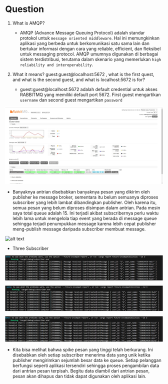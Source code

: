 # Question

1. What is AMQP?
    - AMQP (Advance Message Queuing Protocol) adalah standar protokol untuk `message oriented middleware`. Hal ini memungkinkan aplikasi yang berbeda untuk berkomunikasi satu sama lain dan bertukar informasi dengan cara yang reliable, efficient, dan fleksibel untuk messaging protocol. AMQP umumnya digunakan di berbagai sistem terdistribusi, terutama dalam skenario yang memerlukan `high reliability and interoperability`.

2. What it means? guest:guest@localhost:5672 , what is the first quest, and what is the second guest, and what is localhost:5672 is for? 
    - guest:guest@localhost:5672 adalah default credential untuk akses RABBITMQ yang memiliki default port 5672. First guest mengartikan `username` dan second guest mengartikan `password`

![alt text](SlowSub.jpeg)
- Banyaknya antrian disebabkan banyaknya pesan yang dikirim oleh publisher ke message broker, sementara itu belum semuanya diproses subscriber yang lebih lambat dibandingkan publisher. Oleh karena itu, semua pesan yang belum diproses disimpan dalam antrian. Pada mesin saya total queue adalah 15. Ini terjadi akibat subscribernya perlu waktu lebih lama untuk mengelola tiap event yang berada di message queue sehingga terjadi penumpukkan message karena lebih cepat publisher meng-publish message daripada subscriber membuat message.

![alt text](SpikeDown.jpeg)

- Three Subscriber

![alt text](sub1.png)

![alt text](sub2.png)

![alt text](sub3.png)

- Kita bisa melihat bahwa spike pesan yang tinggi telah berkurang. Ini disebabkan oleh setiap subscriber menerima data yang unik ketika publisher mengirimkan sejumlah besar data ke queue. Setiap pelanggan berfungsi seperti aplikasi tersendiri sehingga proses pengambilan data dari antrian pesan terpisah. Begitu data diambil dari antrian pesan, pesan akan dihapus dan tidak dapat digunakan oleh aplikasi lain.